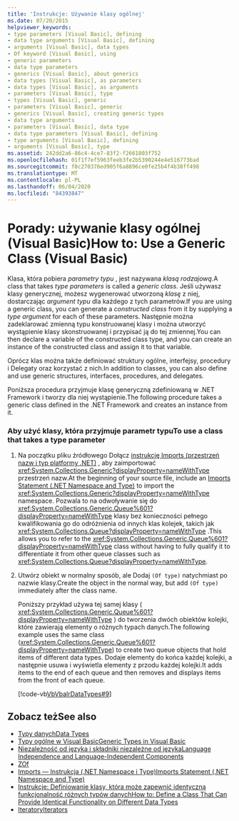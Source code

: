 ```yaml
---
title: 'Instrukcje: Używanie klasy ogólnej'
ms.date: 07/20/2015
helpviewer_keywords:
- type parameters [Visual Basic], defining
- data type arguments [Visual Basic], defining
- arguments [Visual Basic], data types
- Of keyword [Visual Basic], using
- generic parameters
- data type parameters
- generics [Visual Basic], about generics
- data types [Visual Basic], as parameters
- data types [Visual Basic], as arguments
- parameters [Visual Basic], type
- types [Visual Basic], generic
- parameters [Visual Basic], generic
- generics [Visual Basic], creating generic types
- data type arguments
- parameters [Visual Basic], data type
- data type parameters [Visual Basic], defining
- type arguments [Visual Basic], defining
- arguments [Visual Basic], type
ms.assetid: 242dd2a6-86c4-4ce7-83f2-f2661803f752
ms.openlocfilehash: 01f1f7ef5963feeb3fe2b5390244e4e516773bad
ms.sourcegitcommit: f8c270376ed905f6a8896ce0fe25b4f4b38ff498
ms.translationtype: MT
ms.contentlocale: pl-PL
ms.lasthandoff: 06/04/2020
ms.locfileid: "84393847"
---
```

# <a name="how-to-use-a-generic-class-visual-basic"></a><span data-ttu-id="c8f66-102">Porady: używanie klasy ogólnej (Visual Basic)</span><span class="sxs-lookup"><span data-stu-id="c8f66-102">How to: Use a Generic Class (Visual Basic)</span></span>
<span data-ttu-id="c8f66-103">Klasa, która pobiera *parametry typu* , jest nazywana *klasą rodzajową*.</span><span class="sxs-lookup"><span data-stu-id="c8f66-103">A class that takes *type parameters* is called a *generic class*.</span></span> <span data-ttu-id="c8f66-104">Jeśli używasz klasy generycznej, możesz wygenerować utworzoną *klasę* z niej, dostarczając *argument typu* dla każdego z tych parametrów.</span><span class="sxs-lookup"><span data-stu-id="c8f66-104">If you are using a generic class, you can generate a *constructed class* from it by supplying a *type argument* for each of these parameters.</span></span> <span data-ttu-id="c8f66-105">Następnie można zadeklarować zmienną typu konstruowanej klasy i można utworzyć wystąpienie klasy skonstruowanej i przypisać ją do tej zmiennej.</span><span class="sxs-lookup"><span data-stu-id="c8f66-105">You can then declare a variable of the constructed class type, and you can create an instance of the constructed class and assign it to that variable.</span></span>  
  
 <span data-ttu-id="c8f66-106">Oprócz klas można także definiować struktury ogólne, interfejsy, procedury i Delegaty oraz korzystać z nich.</span><span class="sxs-lookup"><span data-stu-id="c8f66-106">In addition to classes, you can also define and use generic structures, interfaces, procedures, and delegates.</span></span>  
  
 <span data-ttu-id="c8f66-107">Poniższa procedura przyjmuje klasę generyczną zdefiniowaną w .NET Framework i tworzy dla niej wystąpienie.</span><span class="sxs-lookup"><span data-stu-id="c8f66-107">The following procedure takes a generic class defined in the .NET Framework and creates an instance from it.</span></span>  
  
### <a name="to-use-a-class-that-takes-a-type-parameter"></a><span data-ttu-id="c8f66-108">Aby użyć klasy, która przyjmuje parametr typu</span><span class="sxs-lookup"><span data-stu-id="c8f66-108">To use a class that takes a type parameter</span></span>  
  
1. <span data-ttu-id="c8f66-109">Na początku pliku źródłowego Dołącz [instrukcję Imports (przestrzeń nazw i typ platformy .NET)](../../../language-reference/statements/imports-statement-net-namespace-and-type.md) , aby zaimportować <xref:System.Collections.Generic?displayProperty=nameWithType> przestrzeń nazw.</span><span class="sxs-lookup"><span data-stu-id="c8f66-109">At the beginning of your source file, include an [Imports Statement (.NET Namespace and Type)](../../../language-reference/statements/imports-statement-net-namespace-and-type.md) to import the <xref:System.Collections.Generic?displayProperty=nameWithType> namespace.</span></span> <span data-ttu-id="c8f66-110">Pozwala to na odwoływanie się do <xref:System.Collections.Generic.Queue%601?displayProperty=nameWithType> klasy bez konieczności pełnego kwalifikowania go do odróżnienia od innych klas kolejek, takich jak <xref:System.Collections.Queue?displayProperty=nameWithType> .</span><span class="sxs-lookup"><span data-stu-id="c8f66-110">This allows you to refer to the <xref:System.Collections.Generic.Queue%601?displayProperty=nameWithType> class without having to fully qualify it to differentiate it from other queue classes such as <xref:System.Collections.Queue?displayProperty=nameWithType>.</span></span>  
  
2. <span data-ttu-id="c8f66-111">Utwórz obiekt w normalny sposób, ale Dodaj `(Of type)` natychmiast po nazwie klasy.</span><span class="sxs-lookup"><span data-stu-id="c8f66-111">Create the object in the normal way, but add `(Of type)` immediately after the class name.</span></span>  
  
     <span data-ttu-id="c8f66-112">Poniższy przykład używa tej samej klasy ( <xref:System.Collections.Generic.Queue%601?displayProperty=nameWithType> ) do tworzenia dwóch obiektów kolejki, które zawierają elementy o różnych typach danych.</span><span class="sxs-lookup"><span data-stu-id="c8f66-112">The following example uses the same class (<xref:System.Collections.Generic.Queue%601?displayProperty=nameWithType>) to create two queue objects that hold items of different data types.</span></span> <span data-ttu-id="c8f66-113">Dodaje elementy do końca każdej kolejki, a następnie usuwa i wyświetla elementy z przodu każdej kolejki.</span><span class="sxs-lookup"><span data-stu-id="c8f66-113">It adds items to the end of each queue and then removes and displays items from the front of each queue.</span></span>  
  
     [!code-vb[VbVbalrDataTypes#9](~/samples/snippets/visualbasic/VS_Snippets_VBCSharp/VbVbalrDataTypes/VB/Class1.vb#9)]  
  
## <a name="see-also"></a><span data-ttu-id="c8f66-114">Zobacz też</span><span class="sxs-lookup"><span data-stu-id="c8f66-114">See also</span></span>

- [<span data-ttu-id="c8f66-115">Typy danych</span><span class="sxs-lookup"><span data-stu-id="c8f66-115">Data Types</span></span>](index.md)
- [<span data-ttu-id="c8f66-116">Typy ogólne w Visual Basic</span><span class="sxs-lookup"><span data-stu-id="c8f66-116">Generic Types in Visual Basic</span></span>](generic-types.md)
- [<span data-ttu-id="c8f66-117">Niezależność od języka i składniki niezależne od języka</span><span class="sxs-lookup"><span data-stu-id="c8f66-117">Language Independence and Language-Independent Components</span></span>](../../../../standard/language-independence-and-language-independent-components.md)
- [<span data-ttu-id="c8f66-118">Z</span><span class="sxs-lookup"><span data-stu-id="c8f66-118">Of</span></span>](../../../language-reference/statements/of-clause.md)
- [<span data-ttu-id="c8f66-119">Imports — Instrukcja (.NET Namespace i Type)</span><span class="sxs-lookup"><span data-stu-id="c8f66-119">Imports Statement (.NET Namespace and Type)</span></span>](../../../language-reference/statements/imports-statement-net-namespace-and-type.md)
- [<span data-ttu-id="c8f66-120">Instrukcje: Definiowanie klasy, która może zapewnić identyczną funkcjonalność różnych typów danych</span><span class="sxs-lookup"><span data-stu-id="c8f66-120">How to: Define a Class That Can Provide Identical Functionality on Different Data Types</span></span>](how-to-define-a-class-that-can-provide-identical-functionality.md)
- [<span data-ttu-id="c8f66-121">Iteratory</span><span class="sxs-lookup"><span data-stu-id="c8f66-121">Iterators</span></span>](../../concepts/iterators.md)
